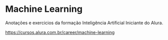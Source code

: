 # Machine Learning

Anotações e exercicios da formação Inteligência Artificial Iniciante do Alura.

https://cursos.alura.com.br/career/machine-learning
